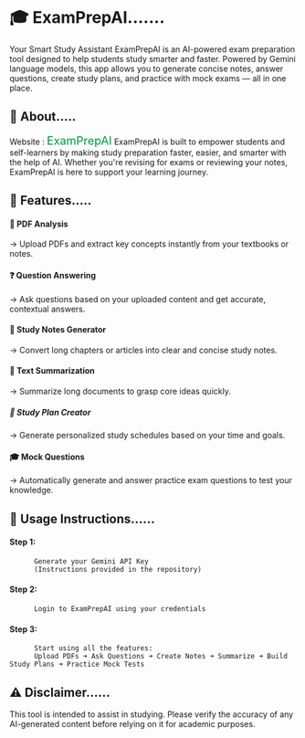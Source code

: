 # 🎓 ExamPrepAI....... 
Your Smart Study Assistant
ExamPrepAI is an AI-powered exam preparation tool designed to help students study smarter and faster.
Powered by Gemini language models, this app allows you to generate concise notes, answer questions, create study plans, and practice with mock exams — all in one place.

## 📘 About.....
Website : <a href="https://example.com" style="color: rgb(2, 154, 65); text-decoration: none; font-size: 20px;">ExamPrepAI</a>
ExamPrepAI is built to empower students and self-learners by making study preparation faster, easier, and smarter with the help of AI.
Whether you're revising for exams or reviewing your notes, ExamPrepAI is here to support your learning journey.

## 🚀 Features.....
#### 📄 PDF Analysis
→ Upload PDFs and extract key concepts instantly from your textbooks or notes.
#### ❓ Question Answering
→ Ask questions based on your uploaded content and get accurate, contextual answers.
#### 📝 Study Notes Generator
→ Convert long chapters or articles into clear and concise study notes.
#### 🧠 Text Summarization
→ Summarize long documents to grasp core ideas quickly.
##### 📅 Study Plan Creator
→ Generate personalized study schedules based on your time and goals.
#### 🎓 Mock Questions
→ Automatically generate and answer practice exam questions to test your knowledge.

## 🔑 Usage Instructions......
#### Step 1: 
          Generate your Gemini API Key
          (Instructions provided in the repository)

#### Step 2: 
          Login to ExamPrepAI using your credentials

#### Step 3: 
          Start using all the features:
          Upload PDFs ➜ Ask Questions ➜ Create Notes ➜ Summarize ➜ Build Study Plans ➜ Practice Mock Tests

## ⚠️ Disclaimer......
This tool is intended to assist in studying.
Please verify the accuracy of any AI-generated content before relying on it for academic purposes.


